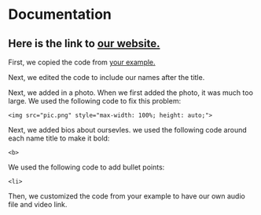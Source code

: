 # Documentation

## Here is the link to [our website.](https://1473818099.github.io/)

First, we copied the code from [your example.](https://rdwrome.github.io/)

Next, we edited the code to include our names after the title. 

Next, we added in a photo. When we first added the photo, it was much too large. We used the following code to fix this problem: 

```<img src="pic.png" style="max-width: 100%; height: auto;">```


Next, we added bios about oursevles. we used the following code around each name title to make it bold: 

```<b>```
	
We used the following code to add bullet points: 

```<li>```
	
Then, we customized the code from your example to have our own audio file and video link. 



